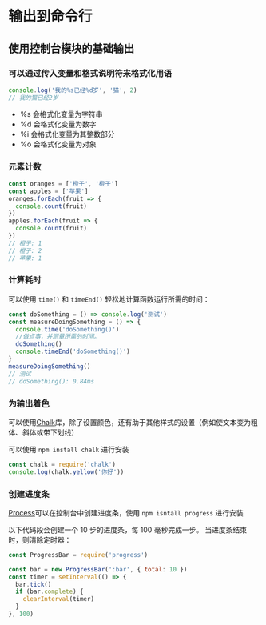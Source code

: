 # 输出到命令行

## 使用控制台模块的基础输出

### 可以通过传入变量和格式说明符来格式化用语

````js
console.log('我的%s已经%d岁', '猫', 2)
// 我的猫已经2岁
````
+ %s 会格式化变量为字符串
+ %d 会格式化变量为数字
+ %i 会格式化变量为其整数部分
+ %o 会格式化变量为对象

### 元素计数

````js
const oranges = ['橙子', '橙子']
const apples = ['苹果']
oranges.forEach(fruit => {
  console.count(fruit)
})
apples.forEach(fruit => {
  console.count(fruit)
})
// 橙子: 1
// 橙子: 2
// 苹果: 1
````

### 计算耗时

可以使用 `time()` 和 `timeEnd()` 轻松地计算函数运行所需的时间：
````js
const doSomething = () => console.log('测试')
const measureDoingSomething = () => {
  console.time('doSomething()')
  //做点事，并测量所需的时间。
  doSomething()
  console.timeEnd('doSomething()')
}
measureDoingSomething()
// 测试
// doSomething(): 0.84ms
````

### 为输出着色

可以使用[Chalk](https://github.com/chalk/chalk)库，除了设置颜色，还有助于其他样式的设置（例如使文本变为粗体、斜体或带下划线）

可以使用 `npm install chalk` 进行安装
````js
const chalk = require('chalk')
console.log(chalk.yellow('你好'))
````

### 创建进度条

[Process](https://www.npmjs.com/package/progress)可以在控制台中创建进度条，使用 `npm isntall progress` 进行安装

以下代码段会创建一个 10 步的进度条，每 100 毫秒完成一步。 当进度条结束时，则清除定时器：
````js
const ProgressBar = require('progress')

const bar = new ProgressBar(':bar', { total: 10 })
const timer = setInterval(() => {
  bar.tick()
  if (bar.complete) {
    clearInterval(timer)
  }
}, 100)
````
